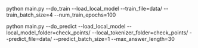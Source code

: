 
python main.py --do_train --load_local_model --train_file=data/ --train_batch_size=4 --num_train_epochs=100

python main.py --do_predict --load_local_model --local_model_folder=check_points/ --local_tokenizer_folder=check_points/ --predict_file=data/ --predict_batch_size=1 --max_answer_length=30
